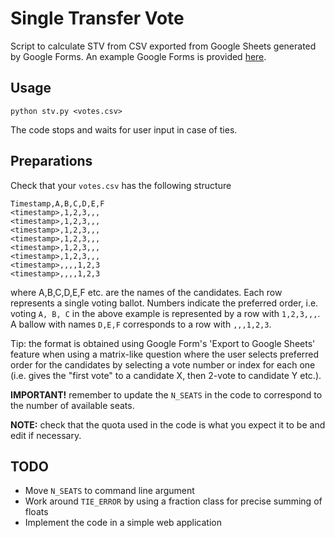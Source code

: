 # Single Transfer Vote
Script to calculate STV from CSV exported from Google Sheets generated by Google Forms. An example Google Forms is provided [here](https://forms.gle/yf9KB2R91aQv6XeaA).

## Usage

```
python stv.py <votes.csv>
```

The code stops and waits for user input in case of ties.

## Preparations

Check that your `votes.csv` has the following structure

```
Timestamp,A,B,C,D,E,F
<timestamp>,1,2,3,,,
<timestamp>,1,2,3,,,
<timestamp>,1,2,3,,,
<timestamp>,1,2,3,,,
<timestamp>,1,2,3,,,
<timestamp>,1,2,3,,,
<timestamp>,,,,1,2,3
<timestamp>,,,,1,2,3
```

where A,B,C,D,E,F etc. are the names of the candidates. Each row represents a single voting ballot. Numbers indicate the preferred order, i.e. voting `A, B, C` in the above example is represented by a row with `1,2,3,,,`. A ballow with names `D,E,F` corresponds to a row with `,,,1,2,3`.

Tip: the format is obtained using Google Form's 'Export to Google Sheets' feature when using a matrix-like question where the user selects preferred order for the candidates by selecting a vote number or index for each one (i.e. gives the "first vote" to a candidate X, then 2-vote to candidate Y etc.).

**IMPORTANT!** remember to update the `N_SEATS` in the code to correspond to the number of available seats.

**NOTE:** check that the quota used in the code is what you expect it to be and edit if necessary.

## TODO

- Move `N_SEATS` to command line argument
- Work around `TIE_ERROR` by using a fraction class for precise summing of floats
- Implement the code in a simple web application
